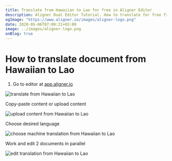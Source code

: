 ```yaml
---
title: Translate from Hawaiian to Lao for free in Aligner Editor
description: Aligner Dual Editor Tutorial. How to translate for free from Hawaiian to Lao. Aligner is multilingual document management platform. 
ogImage: "https://www.aligner.io/images/aligner-logo.png"
date: 2020-05-06T07:09:21+03:00
image: ../images/aligner-logo.png
onBlog: true
---
```


# How to translate document from Hawaiian to Lao

1. Go to editor at [app.aligner.io](https://app.aligner.io "Aligner App web page")

![translate from Hawaiian to Lao](../aligner-blank-editor.png "translate from Hawaiian to Lao")

Copy-paste content or upload content

![upload content from Hawaiian to Lao](../aligner-uploaded-document.png "upload content from Hawaiian to Lao")

Choose desired language

![choose machine translation from Hawaiian to Lao](../aligner-language-dropdown.png "choose machine translation from Hawaiian to Lao")

Work and edit 2 documents in parallel

![edit translation from Hawaiian to Lao](../aligner-double-sitded-editor.png "edit translation from Hawaiian to Lao")

